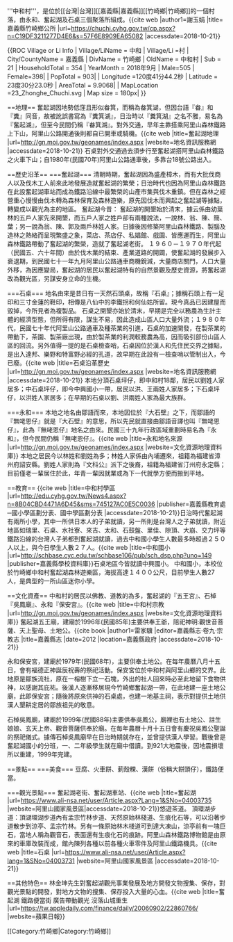 '''中和村'''，是位於[[台灣|台灣]][[嘉義縣|嘉義縣]][[竹崎鄉|竹崎鄉]]的一個村落，由永和、奮起湖及石桌三個聚落所組成。<ref name="test">{{cite web |author1=謝玉娟 |title=嘉義縣竹崎鄉公所 |url=https://chuchi.cyhg.gov.tw/cp.aspx?n=C19DF3211277D4E6&s=57F6E8909EA65082 |accessdate=2018-10-21}}</ref>

{{ROC Village or Li Info
| Village/LiName = 中和
| Village/Li =村
| City/CountyName = 嘉義縣
| DivName = 竹崎鄉
| OldName = 中和村
| Sub = 21
| HouseholdTotal = 354
| YearMonth = 2018年9月
| Male=505
| Female=398|
| PopTotal = 903|
| Longitude =120度41分44.2秒
| Latitude = 23度30分23.0秒
| AreaTotal = 9.9068|
| MapLocation =23_Zhonghe_Chuchi.svg
| Map size = 180px|
}}

==地理==
奮起湖因地勢低窪且形似畚箕，而稱為畚箕湖，但因台語『畚』和『糞』同音，故被訛誤書寫為『糞箕湖』，日治時以『糞箕湖』之名不雅，易名為『奮起湖』，但至今民間仍稱『畚箕湖』。對外交通，早年主靠搭乘阿里山森林鐵路上下山，阿里山公路開通後則都自已開車或騎機。<ref>{{cite web |title=奮起湖地理 |url=http://gn.moi.gov.tw/geonames/index.aspx |website=地名資訊服務網 |accessdate=2018-10-21}}</ref>
石桌對外交通過去須步行至奮起湖搭阿里山森林鐵路之火車下山；自1980年(民國70年)阿里山公路通車後，多靠台18號公路出入。

==歷史沿革==
===奮起湖===
清朝時期，奮起湖因為盛產樟木，而有大批伐商人以及伐木工人前來此地發展造就奮起湖的繁榮；日治時代也因為阿里山森林鐵路在此設奮起湖車站而成為鐵路沿線中最繁榮的山產市集與伐木重鎮。但在森林之經營重心慢慢由伐木轉為森林保育及森林遊樂，原先因伐木而興起之奮起湖等據點，轉變成以觀光為主的地區。
奮起湖今昔：
奮起湖的開墾始於清末，據云係由幼葉林的五戶人家先來開墾，而五戶人家之姓戶卻有兩種說法，一說林、翁、陳、簡、葉；另一說為翁、陳、郭及兩戶林姓人家。日據後因修築阿里山森林鐵路、製腦及造林之熱絡而呈現繁盛之象，菜店、茶店仔、私娼館、戲園、皆應運而生，阿里山森林鐵路帶動了奮起湖的繁榮，造就了奮起湖老街。
１９６０－１９７０年代起（民國五、六十年間）由於伐木業的結束、產業道路的開闢，使奮起湖的發展步入衰退期，到民國七十一年九月阿里山公路通車商機銳減，大量商店關門，人口大量外移，為因應變局，奮起湖的居民以奮起湖特有的自然景觀及歷史資源，將奮起湖改為觀光區，另謀安身立命的生機。

===石桌===
地名由來是昔日有一天然石頭桌，故稱『石桌』；據稱石頭上有一足印和三寸金蓮的鞋印，相傳是八仙中的李鐵拐和何仙姑所留。現今真品已因建屋而毀掉，今所見者為複製品。
石桌之開墾亦始於清末，早期是完全以務農為生計主體的經濟型態，但所得有限，謀生不易，因此造成山區人口大量外流；１９８０年代，民國七十年代阿里山公路通車及種茶業的引進，石桌的加速開發，在製茶業的帶動下，茶園、製茶廠出現，由於製茶業的利潤較務農為高，因而吸引部份山區人區的回流。另外值得一提的是石桌檢查哨，石桌因位於漢人和先住民交界之據點，是出入達邦、樂野和特富野必經的孔道，故早期在此設有一檢查哨以管制出入，今已廢。<ref>{{cite web |title=石桌沿革歷史 |url=http://gn.moi.gov.tw/geonames/index.aspx |website=地名資訊服務網 |accessdate=2018-10-21}}</ref>
本地分頂石桌坪仔，即中和村18鄰，居民以劉姓人家居多；中石桌坪仔，即今中興國小一帶，居民以洪、王兩姓人家居多；下石桌坪仔，以洪姓人家居多；在早期的石桌以劉、洪兩姓人家為最大族群。

===永和===
本地之地名由鄒語而來，本地因位於『大石壁』之下，而鄒語的『無咾恩仔』就是『大石壁』的意思，所以先民就直接由鄒語音譯也叫『無咾恩仔』，此為『無咾恩仔』地名之由來。民國三十九年行政區域重劃時易名為『永和』，但今民間仍稱『無咾恩仔』。<ref>{{cite web |title=永和地名來源 |url=http://gn.moi.gov.tw/geonames/index.aspx |website=文化資源地理資料庫}}</ref>
本地之居民今以林姓和劉姓為多；林姓人家係由內埔遷來，祖籍為福建省漳州府詔安縣。劉姓人家則為『文科公』派下之後裔，祖籍為福建省汀州府永定縣；目前僅老一輩居住於此，年青一輩因就業或為下一代就學方便而搬到平地。

==教育==
<ref>{{cite web |title=中和村學區 |url=http://edu.cyhg.gov.tw/News4.aspx?n=8B04CBD4471A6D45&sms=745127AC0E5C0036 |publisher=嘉義縣教育處─國小學區劃分表、國中學區劃分表 |accessdate=2018-10-21}}</ref>日治時代奮起湖有兩所小學，其中一所供日本人的子弟就讀，另一所則是台灣人之子弟就讀，附近地區如瑞里、石桌、水社寮、來吉、太和、石鼓盤、里佳、隙頂、大崩、交力坪等鐵路沿線的台灣人子弟都到奮起湖就讀，過去中和國小學生人數最多時超過２５０人以上，與今日學生人數２７人。<ref>{{cite web |title=中和國小 |url=http://schbase.cyc.edu.tw/schbase106/pub/sch_dsp.php?uno=149 |publisher=嘉義縣學校資料庫}}</ref>石桌地區今皆就讀中興國小。
中和國小，本校位於竹崎鄉中和村奮起湖森林遊樂區，海拔高達１４００公尺，目前學生人數27人，是典型的一所山區迷你小學。

==文化資產==
中和村的居民以佛教、道教的為多，奮起湖的『五王宮』、石棹『吳鳳廟』、永和『保安宮』。<ref>{{cite web |title=中和村宗教 |url=http://gn.moi.gov.tw/geonames/index.aspx |website=文化資源地理資料庫}}</ref>
奮起湖五王廟，建廟於1996年(民國85年)主要供奉王爺，陪祀神明:觀世音菩薩、天上聖母、土地公。<ref>{{cite book |author1=雷家驥 |editor=嘉義縣志‧卷九‧宗教志 |title=嘉義縣志 |date=2012 |location=嘉義縣政府 |accessdate=2018-10-21}}</ref>

永和保安宮，建廟於1979年(民國68年)，主要供奉土地公。在每年農曆八月十五日，會有福德正神誕辰祝壽的祭祀活動。保安宮位於中和村與阿里山鄉的交界。此地原是鄒族流社，原在一榕樹下立一石塊，外出的社人回來時必至此地留下食物供神，以感謝其庇祐。後漢人逐漸移居現今竹崎鄉奮起湖一帶，在此地建一座土地公廟，此即保安宮；隨後將原來供神的石桌處，也建一地基主祠，表示對提供土地供漢人墾耕定居的鄒族祖先的敬意。

石棹吳鳳廟，建廟於1999年(民國88年)主要供奉吳鳳公，廟裡也有土地公、註生娘娘、玄天上帝、觀音菩薩供奉於廟。在每年農曆十月十五日會有慶祝吳鳳公聖誕的祭祀儀式。據傳石棹吳鳳廟早在日治時期就存在，並曾提供漢人學習。戰後曾是奮起湖國小的分班，一、二年級學生就在廟中借讀。到921大地震後，因地震損壞所以重建，1999年完建。

==景點==
===美食===
豆腐、火車餅、莿殼粿、漢餅（俗稱大餅頭仔），鐵路便當。

===觀光景點===
奮起湖老街、奮起湖車站、<ref>{{cite web |title=奮起湖 |url=https://www.ali-nsa.net/user/Article.aspx?Lang=1&SNo=04003735 |website=阿里山國家風景區|accessdate=2018-10-21}}</ref>悠遊茶道。
頂環湖步道：頂湖環湖步道內有孟宗竹林步道、天然原始林棧道、生痕化石等，可以沿著步道散步到涼亭、孟宗竹林。另有一條原始林木棧道可到達大凍山，涼亭前有一塊巨石，當地人稱為觀音石，表面還有生痕化石的痕跡。阿里山森林鐵路博物館是由原來的車庫改裝而成，館內陳列各種以前各種火車零件及阿里山鐵路機具。<ref>{{cite web |title=石桌 |url=https://www.ali-nsa.net/user/Article.aspx?lang=1&SNo=04003731 |website=阿里山國家風景區 |accessdate=2018-10-21}}</ref>

==其他特色==
林金坤先生對奮起湖觀光事業發展及地方開發文物搜集、保存，對觀光景點的開發，對地方文物的搜集、保存投入大量的心血。<ref>{{cite web |title=奮起湖 鐵路便當街 廣告帶動觀光 沒落山城重生 |url=https://tw.appledaily.com/finance/daily/20060902/22860766/ |website=蘋果日報}}</ref>

[[Category:竹崎鄉|Category:竹崎鄉]]
